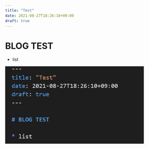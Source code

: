 ```yaml
---
title: "Test"
date: 2021-08-27T18:26:10+09:00
draft: true
---
```


# BLOG TEST

* list

![Pic](test.png)
